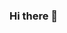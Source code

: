 ### Hi there 👋

<!--
**haojue/haojue** is a ✨ _special_ ✨ repository because its `README.md` (this file) appears on your GitHub profile.

Here are some ideas to get you started:

- 🔭 I’m currently working on ...
- 🌱 I’m currently learning ...
- 👯 I’m looking to collaborate on ...
- 🤔 I’m looking for help with ...
- 💬 Ask me about ...
- 📫 How to reach me: ...
- 😄 Pronouns: ...
- ⚡ Fun fact: ...
-->

<!--
[![Anurag's github stats](https://github-readme-stats.vercel.app/api?username=haojue&show_icons=true&theme=tokyonight)](https://github.com/haojue/haojue)


[![Top Langs](https://github-readme-stats.vercel.app/api/top-langs/?username=haojue&theme=onedark)](https://github.com/anuraghazra/github-readme-stats)


![visitor counter](https://profile-counter.glitch.me/haojue/count.svg)
-->
